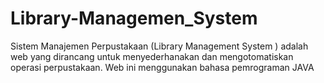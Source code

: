 # Library-Managemen_System
Sistem Manajemen Perpustakaan (Library Management System ) adalah  web yang dirancang untuk menyederhanakan dan mengotomatiskan operasi perpustakaan. Web ini menggunakan bahasa pemrograman JAVA
